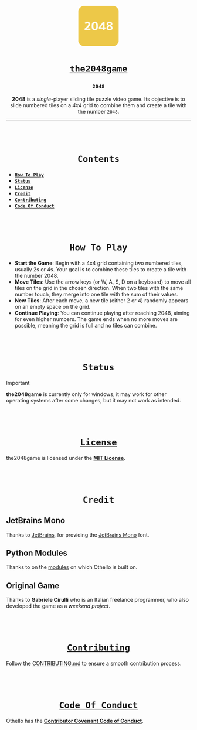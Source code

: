 <div align="center">

[<img src="https://github.com/aahan0511/the2048game/blob/main/assets/images/icon.png" alt="assets/images/icon.png" width=110>](https://github.com/aahan0511/the2048game "the2048game on GitHub")

# [**`the2048game`**](https://github.com/aahan0511/the2048game "the2048game on GitHub")

### **`2048`**
**2048** is a *single*-player sliding tile puzzle video game. Its objective is to slide numbered tiles on a *4x4* grid to combine them and create a tile with the number `2048`.

---

<br><br>

# **`Contents`**
</div>

* [**`How To Play`**](https://github.com/aahan0511/the2048game?tab=readme-ov-file#how-to-play)
* [**`Status`**](https://github.com/aahan0511/the2048game?tab=readme-ov-file#status)
* [**`License`**](https://github.com/aahan0511/the2048game?tab=readme-ov-file#license)
* [**`Credit`**](https://github.com/aahan0511/the2048game?tab=readme-ov-file#credit)
* [**`Contributing`**](https://github.com/aahan0511/the2048game?tab=readme-ov-file#contributing)
* [**`Code Of Conduct`**](https://github.com/aahan0511/the2048game?tab=readme-ov-file#code-of-conduct)

<br><br>
<div align="center">

# **`How To Play`**

</div>

- **Start the Game**: Begin with a 4x4 grid containing two numbered tiles, usually 2s or 4s. Your goal is to combine these tiles to create a tile with the number 2048.
- **Move Tiles**: Use the arrow keys (or W, A, S, D on a keyboard) to move all tiles on the grid in the chosen direction. When two tiles with the same number touch, they merge into one tile with the sum of their values.
- **New Tiles**: After each move, a new tile (either 2 or 4) randomly appears on an empty space on the grid.
- **Continue Playing**: You can continue playing after reaching 2048, aiming for even higher numbers. The game ends when no more moves are possible, meaning the grid is full and no tiles can combine.

<br><br>
<div align="center">

# **`Status`**
</div>

> [!IMPORTANT]
> **the2048game** is currently only for windows, it may work for other operating systems after some changes, but it may not work as intended.

<br><br>
<div align="center">

# [**`License`**](https://opensource.org/license/mit "OpenSource.org Website")

</div>

the2048game is licensed under the [**MIT License**](https://github.com/aahan0511/the2048game/blob/main/LICENSE.md "License for the2048game").

<br><br>
<div align="center">

# **`Credit`**

</div>

## JetBrains Mono
Thanks to [JetBrains](https://github.com/JetBrains "JetBrains on GitHub"), for providing the [JetBrains Mono](https://github.com/JetBrains/JetBrainsMono) font.

## Python Modules
Thanks to on the [modules](https://github.com/aahan0511/the2048game/requirements.txt) on which Othello is built on.

## Original Game
Thanks to **Gabriele Cirulli** who is an Italian freelance programmer, who also developed the game as a *weekend project*.

<br><br>
<div align="center">

# [**`Contributing`**](https://github.com/aahan0511/the2048game/blob/main/.github/CONTRIBUTING.md "Contributing on Othello")

</div>

Follow the [CONTRIBUTING.md](https://github.com/aahan0511/the2048game/blob/main/.github/CONTRIBUTING.md "Contributing for Othello") to ensure a smooth contribution process.

<br><br>
<div align="center">

# [**`Code Of Conduct`**](https://www.contributor-covenant.org/ "Contributor Covenant Website")

</div>

Othello has the [**Contributor Covenant Code of Conduct**](https://github.com/aahan0511/the2048game/blob/main/.github/CODE_OF_CONDUCT.md "Code Of Conduct for Othello").